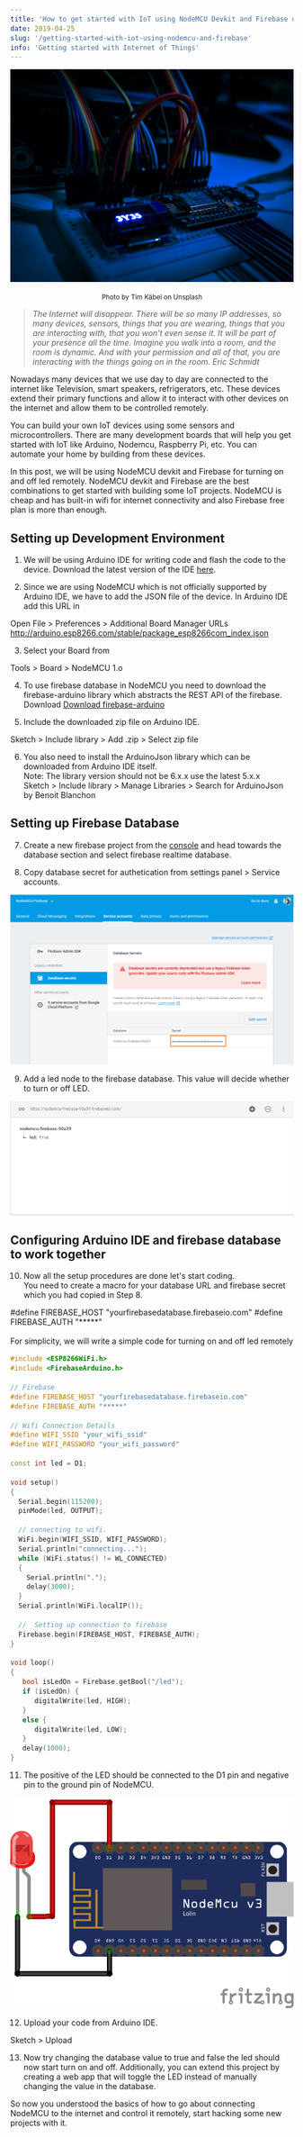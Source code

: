 ```yaml
---
title: 'How to get started with IoT using NodeMCU Devkit and Firebase database'
date: 2019-04-25
slug: '/getting-started-with-iot-using-nodemcu-and-firebase'
info: 'Getting started with Internet of Things'
---
```


![NodeMCU connected to breadboard](featured-image.jpg)

<center><small>Photo by Tim Käbel on Unsplash</small></center>

<blockquote>
   <em>
      The Internet will disappear. There will be so many IP addresses, so many devices, sensors, things that you are wearing, things that you are interacting with, that you won't even sense it. It will be part of your presence all the time. Imagine you walk into a room, and the room is dynamic. And with your permission and all of that, you are interacting with the things going on in the room.
   </em>
   <cite>Eric Schmidt</cite>
</blockquote>

Nowadays many devices that we use day to day are connected to the internet like Television, smart speakers, refrigerators, etc. These devices extend their primary functions and allow it to interact with other devices on the internet and allow them to be controlled remotely.

You can build your own IoT devices using some sensors and microcontrollers. There are many development boards that will help you get started with IoT like Arduino, Nodemcu, Raspberry Pi, etc. You can automate your home by building from these devices.

In this post, we will be using NodeMCU devkit and Firebase for turning on and off led remotely. NodeMCU devkit and Firebase are the best combinations to get started with building some IoT projects. NodeMCU is cheap and has built-in wifi for internet connectivity and also Firebase free plan is more than enough.

## Setting up Development Environment

1. We will be using Arduino IDE for writing code and flash the code to the device. Download the latest version of the IDE [here](https://www.arduino.cc/en/main/software).

2. Since we are using NodeMCU which is not officially supported by Arduino IDE, we have to add the JSON file of the device. In Arduino IDE add this URL in
<div class="code-line">
   Open File > Preferences > Additional Board Manager URLs
   <span style="text-decoration: underline">
      http://arduino.esp8266.com/stable/package_esp8266com_index.json
   </span>
</div>


3. Select your Board from
<div class="code-line">
Tools > Board > NodeMCU 1.o
</div>

4. To use firebase database in NodeMCU you need to download the firebase-arduino library which abstracts the REST API of the firebase. Download [Download firebase-arduino](https://github.com/FirebaseExtended/firebase-arduino.git)

5. Include the downloaded zip file on Arduino IDE.
<div class="code-line">
Sketch > Include library > Add .zip > Select zip file
</div>

6. You also need to install the ArduinoJson library which can be downloaded from Arduino IDE itself.
   <br>
   Note: The library version should not be 6.x.x use the latest 5.x.x
   <div class="code-line">
   Sketch > Include library > Manage Libraries > Search for ArduinoJson by Benoit Blanchon
   </div>

## Setting up Firebase Database

7. Create a new firebase project from the [console](https://console.firebase.google.com/) and head towards the database section and select firebase realtime database.

8. Copy database secret for authetication from settings panel > Service accounts.

![Firebase database secret](database-secret.png)

9. Add a led node to the firebase database. This value will decide whether to turn or off LED.

![Firebase database node](database-node.png)


## Configuring Arduino IDE and firebase database to work together
10. Now all the setup procedures are done let's start coding. <br>
You need to create a macro for your database URL and firebase secret which you had copied in Step 8.

<div class="code-line">
#define FIREBASE_HOST "yourfirebasedatabase.firebaseio.com"
#define FIREBASE_AUTH "*****"
</div>

<br>
For simplicity, we will write a simple code for turning on and off led remotely

```cpp
#include <ESP8266WiFi.h>
#include <FirebaseArduino.h>

// Firebase
#define FIREBASE_HOST "yourfirebasedatabase.firebaseio.com"
#define FIREBASE_AUTH "*****"

// Wifi Connection Details
#define WIFI_SSID "your_wifi_ssid"
#define WIFI_PASSWORD "your_wifi_password"

const int led = D1;

void setup()
{
  Serial.begin(115200);
  pinMode(led, OUTPUT);

  // connecting to wifi.
  WiFi.begin(WIFI_SSID, WIFI_PASSWORD);
  Serial.println("connecting...");
  while (WiFi.status() != WL_CONNECTED)
  {
    Serial.println(".");
    delay(3000);
  }
  Serial.println(WiFi.localIP());

  //  Setting up connection to firebase
  Firebase.begin(FIREBASE_HOST, FIREBASE_AUTH);
}

void loop()
{
   bool isLedOn = Firebase.getBool("/led");
   if (isLedOn) {
      digitalWrite(led, HIGH);
   }
   else {
      digitalWrite(led, LOW);
   }
   delay(1000);
}
```

11. The positive of the LED should be connected to the D1 pin and negative pin to the ground pin of NodeMCU.

![Connection of led with nodemcu](circuit-diagram.png)

12.  Upload your code from Arduino IDE.
<div class="code-line">
Sketch > Upload
</div>

13. Now try changing the database value to true and false the led should now start turn on and off. Additionally, you can extend this project by creating a web app that will toggle the LED instead of manually changing the value in the database.

So now you understood the basics of how to go about connecting NodeMCU to the internet and control it remotely, start hacking some new projects with it.
